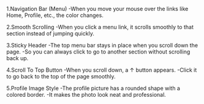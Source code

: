 1.Navigation Bar (Menu)
-When you move your mouse over the links like Home, Profile, etc., the color changes.

2.Smooth Scrolling
-When you click a menu link, it scrolls smoothly to that section instead of jumping quickly.

3.Sticky Header
-The top menu bar stays in place when you scroll down the page.
-So you can always click to go to another section without scrolling back up.

4.Scroll To Top Button
-When you scroll down, a ↑ button appears.
-Click it to go back to the top of the page smoothly.

5.Profile Image Style
-The profile picture has a rounded shape with a colored border.
-It makes the photo look neat and professional.

